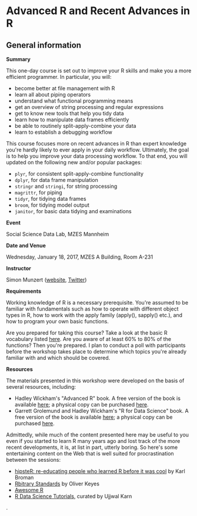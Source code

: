 # Advanced R and Recent Advances in R

## General information

**Summary**

This one-day course is set out to improve your R skills and make you a more efficient programmer. In particular, you will:

* become better at file management with R
* learn all about piping operators
* understand what functional programming means
* get an overview of string processing and regular expressions
* get to know new tools that help you tidy data
* learn how to manipulate data frames efficiently
* be able to routinely split-apply-combine your data
* learn to establish a debugging workflow

This course focuses more on recent advances in R than expert knowledge you're hardly likely to ever apply in your daily workflow. Ultimately, the goal is to help you improve your data processing workflow. To that end, you will updated on the following new and/or popular packages:

* `plyr`, for consistent split-apply-combine functionality
* `dplyr`, for data frame manipulation
* `stringr` and `stringi`, for string processing
* `magrittr`,  for piping
* `tidyr`, for tidying data frames
* `broom`, for tidying model output
* `janitor`, for basic data tidying and examinations

**Event**

Social Science Data Lab, MZES Mannheim

**Date and Venue**

Wednesday, January 18, 2017, MZES A Building, Room A-231

**Instructor** 

Simon Munzert ([website](https://simonmunzert.github.io), [Twitter](https://twitter.com/simonsaysnothin))

**Requirements**

Working knowledge of R is a necessary prerequisite. You're assumed to be familiar with fundamentals such as how to operate with different object types in R, how to work with the apply family (apply(), sapply() etc.), and how to program your own basic functions. 

Are you prepared for taking this course? Take a look at the basic R vocabulary listed [here](http://adv-r.had.co.nz/Vocabulary.html). Are you aware of at least 60% to 80% of the functions? Then you're prepared. I plan to conduct a poll with participants before the workshop takes place to determine which topics you're already familiar with and which should be covered.

**Resources**

The materials presented in this workshop were developed on the basis of several resources, including:

* Hadley Wickham's "Advanced R" book. A free version of the book is available [here](http://adv-r.had.co.nz/); a physical copy can be purchased [here](https://www.amazon.de/Advanced-Chapman-Hall-Hadley-Wickham/dp/1466586966).
* Garrett Grolemund and Hadley Wickham's "R for Data Science" book. A free version of the book is available [here](http://r4ds.had.co.nz/); a physical copy can be purchased [here](https://www.amazon.de/R-Data-Science-Hadley-Wickham/dp/1491910399/ref=sr_1_1?ie=UTF8&qid=1484307406&sr=8-1&keywords=r+for+data+science).

Admittedly, while much of the content presented here may be useful to you even if you started to learn R many years ago and lost track of the more recent developments, it is, at list in part, utterly boring. So here's some entertaining content on the Web that is well suited for procrastination between the sessions:

* [hipsteR: re-educating people who learned R before it was cool](http://kbroman.org/hipsteR/) by Karl Broman
* [Rbitrary Standards](https://ironholds.org/projects/rbitrary/) by Oliver Keyes
* [Awesome R](https://awesome-r.com/)
* [R Data Science Tutorials](https://github.com/ujjwalkarn/DataScienceR), curated by Ujjwal Karn



.


